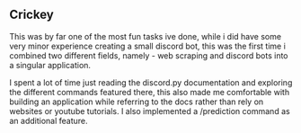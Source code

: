 ## Crickey
This was by far one of the most fun tasks ive done, while i did have some very minor experience creating a small discord bot, this was the first time i combined two different fields, namely - web scraping and discord bots into a singular application. 

I spent a lot of time just reading the discord.py documentation and exploring the different commands featured there, this also made me comfortable with building an application while referring to the docs rather than rely on websites or youtube tutorials. I also implemented a /prediction command as an additional feature.
